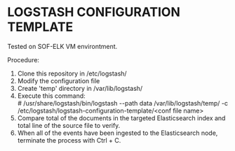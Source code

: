 # LOGSTASH CONFIGURATION TEMPLATE

Tested on SOF-ELK VM environtment.

Procedure:
1. Clone this repository in /etc/logstash/
2. Modify the configuration file
3. Create 'temp' directory in /var/lib/logstash/
4. Execute this command:<br>
<t>\# /usr/share/logstash/bin/logstash --path data /var/lib/logstash/temp/ -c /etc/logstash/logstash-configuration-template/\<conf file name\>
5. Compare total of the documents in the targeted Elasticsearch index and total line of the source file to verify.
6. When all of the events have been ingested to the Elasticsearch node, terminate the process with Ctrl + C.
